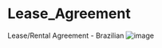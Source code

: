 # Lease_Agreement
Lease/Rental Agreement - Brazilian
![image](https://github.com/user-attachments/assets/2b008731-d0a7-4d56-bf29-fb266ce67d42)

